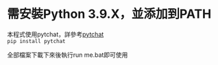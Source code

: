 # 需安裝Python 3.9.X，並添加到PATH

本程式使用pytchat，詳參考[pytchat](https://github.com/taizan-hokuto/pytchat)  
```pip install pytchat```  
  
全部檔案下載下來後執行run me.bat即可使用
